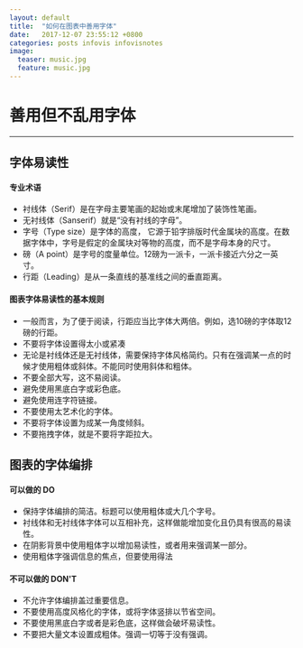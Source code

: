 ```yaml
---
layout: default
title:  "如何在图表中善用字体"
date:   2017-12-07 23:55:12 +0800
categories: posts infovis infovisnotes
image:
  teaser: music.jpg
  feature: music.jpg
---
```

# 善用但不乱用字体
---


## 字体易读性
#### 专业术语
- 衬线体（Serif）是在字母主要笔画的起始或末尾增加了装饰性笔画。
- 无衬线体（Sanserif）就是“没有衬线的字母”。
- 字号（Type size）是字体的高度， 它源于铅字排版时代金属块的高度。在数据字体中，字号是假定的金属块对等物的高度，而不是字母本身的尺寸。
- 磅（A point）是字号的度量单位。12磅为一派卡，一派卡接近六分之一英寸。
- 行距（Leading）是从一条直线的基准线之间的垂直距离。

#### 图表字体易读性的基本规则
- 一般而言，为了便于阅读，行距应当比字体大两倍。例如，选10磅的字体取12磅的行距。
- 不要将字体设置得太小或紧凑
- 无论是衬线体还是无衬线体，需要保持字体风格简约。只有在强调某一点的时候才使用粗体或斜体。不能同时使用斜体和粗体。
- 不要全部大写，这不易阅读。
- 避免使用黑底白字或彩色底。
- 避免使用连字符链接。
- 不要使用太艺术化的字体。
- 不要将字体设置为成某一角度倾斜。
- 不要拖拽字体，就是不要将字距拉大。

## 图表的字体编排
#### 可以做的 DO
- 保持字体编排的简洁。标题可以使用粗体或大几个字号。
- 衬线体和无衬线体字体可以互相补充，这样做能增加变化且仍具有很高的易读性。
- 在阴影背景中使用粗体字以增加易读性，或者用来强调某一部分。
- 使用粗体字强调信息的焦点，但要使用得法

#### 不可以做的 DON'T
- 不允许字体编排盖过重要信息。
- 不要使用高度风格化的字体，或将字体竖排以节省空间。
- 不要使用黑底白字或者是彩色底，这样做会破坏易读性。
- 不要把大量文本设置成粗体。强调一切等于没有强调。

